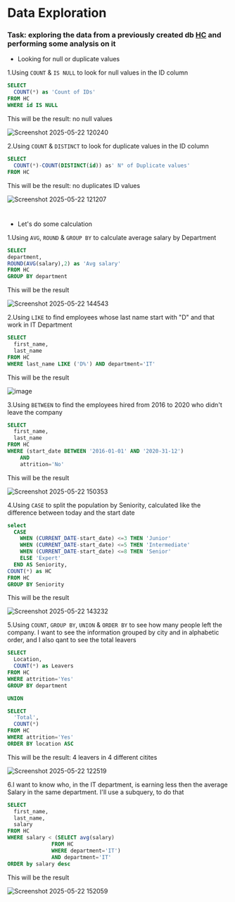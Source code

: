 # Data Exploration
### Task: exploring the data from a previously created db [HC](https://github.com/Gioker90/SQL/blob/09327297583407521845952ada44ebb3c18d44cc/DB%20%26%20table%20creation.md) and performing some analysis on it

- Looking for null or duplicate values

1.Using `COUNT` & `IS NULL` to look for null values in the ID column

```sql
SELECT
  COUNT(*) as 'Count of IDs'
FROM HC
WHERE id IS NULL
```
This will be the result: no null values

![Screenshot 2025-05-22 120240](https://github.com/user-attachments/assets/13bdbf62-f56f-419e-a889-77fb82cc88cb)

2.Using `COUNT` & `DISTINCT` to look for duplicate values in the ID column
```sql
SELECT
  COUNT(*)-COUNT(DISTINCT(id)) as' N° of Duplicate values'
FROM HC
```
This will be the result: no duplicates ID values

![Screenshot 2025-05-22 121207](https://github.com/user-attachments/assets/d1e58b5f-374d-4231-b732-e84cefd67e6a)
#

- Let's do some calculation

1.Using `AVG`, `ROUND` & `GROUP BY` to calculate average salary by Department
```sql
SELECT
department,
ROUND(AVG(salary),2) as 'Avg salary'
FROM HC
GROUP BY department
```
This will be the result

![Screenshot 2025-05-22 144543](https://github.com/user-attachments/assets/f30959a2-10db-4ac9-af9e-1908a114aabe)

2.Using `LIKE` to find employees whose last name start with "D" and that work in IT Department
```sql
SELECT
  first_name,
  last_name
FROM HC
WHERE last_name LIKE ('D%') AND department='IT'
```

This will be the result

![image](https://github.com/user-attachments/assets/fd71895a-a9c8-4f61-9d0a-11a468a71353)

3.Using `BETWEEN` to find the employees hired from 2016 to 2020 who didn't leave the company

```sql
SELECT
  first_name,
  last_name
FROM HC
WHERE (start_date BETWEEN '2016-01-01' AND '2020-31-12')
	AND
	attrition='No'
```
This will be the result

![Screenshot 2025-05-22 150353](https://github.com/user-attachments/assets/27c9bf42-5722-4f26-8f05-a47ba3f4f5d9)

4.Using `CASE` to split the population by Seniority, calculated like the difference between today and the start date
```sql
select
  CASE
    WHEN (CURRENT_DATE-start_date) <=3 THEN 'Junior'
    WHEN (CURRENT_DATE-start_date) <=5 THEN 'Intermediate'
    WHEN (CURRENT_DATE-start_date) <=8 THEN 'Senior'
    ELSE 'Expert'
  END AS Seniority,
COUNT(*) as HC
FROM HC
GROUP BY Seniority
```
This will be the result

![Screenshot 2025-05-22 143232](https://github.com/user-attachments/assets/34c2bc1a-3ea8-40be-98c2-5b56a86d5f47)

5.Using `COUNT`, `GROUP BY`, `UNION` & `ORDER BY` to see how many people left the company. I want to see the information grouped by city and in alphabetic order, and I also qant to see the total leavers
```sql
SELECT
  Location,
  COUNT(*) as Leavers
FROM HC
WHERE attrition='Yes'
GROUP BY department

UNION

SELECT
  'Total',
  COUNT(*)
FROM HC
WHERE attrition='Yes'
ORDER BY location ASC
```
This will be the result: 4 leavers in 4 different citites

![Screenshot 2025-05-22 122519](https://github.com/user-attachments/assets/2121df1c-8c16-4857-a19f-39dfcbd1b7c3)

6.I want to know who, in the IT department, is earning less then the average Salary in the same department. I'll use a subquery, to do that
```SQL
SELECT
  first_name,
  last_name,
  salary
FROM HC
WHERE salary < (SELECT avg(salary)
              FROM HC
              WHERE department='IT')
              AND department='IT'
ORDER by salary desc
```

This will be the result

![Screenshot 2025-05-22 152059](https://github.com/user-attachments/assets/3241a8a1-bcd1-480b-a018-b073a9e54520)






